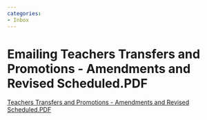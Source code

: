```yaml
---
categories:
- Inbox
---
```

# Emailing Teachers Transfers and Promotions - Amendments and Revised Scheduled.PDF

[Teachers Transfers and Promotions - Amendments and Revised Scheduled.PDF](../files/0f3f7682-daf8-4832-8c00-653ab444f285.PDF)